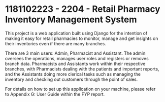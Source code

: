 
# 1181102223 - 2204 - Retail Pharmacy Inventory Management System

This project is a web application built using Django for the intention of making it easy for retail pharmacies to monitor, manage and get insights on their inventories even if there are many branches. 

There are 3 main users: Admin, Pharmacist and Assistant. The admin oversees the operations, manages user roles and registers or removes branch data. Pharmacists and Assistants work within their respective branches, with Pharmacists dealing with the patients and important reports, and the Assistants doing more clerical tasks such as managing the inventory and checking out customers through the point of sales. 

For details on how to set up this application on your machine, please refer to Appendix G: User Guide within the FYP report. 




